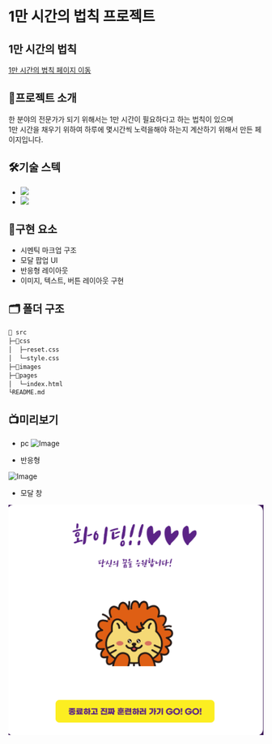 # 1만 시간의 법칙 프로젝트

## 1만 시간의 법칙

[1만 시간의 법칙 페이지 이동](https://chlwlsgh777.github.io/EST_10000_hrs_Rules/pages/index.html)

## 📗프로젝트 소개

한 분야의 전문가가 되기 위해서는 1만 시간이 필요하다고 하는 법칙이 있으며 <br>
1만 시간을 채우기 위하여 하루에 몇시간씩 노력을해야 하는지 계산하기 위해서 만든 페이지입니다.

## 🛠️기술 스텍

- <img src="https://img.shields.io/badge/HTML5-E34F26?style=for-the-badge&logo=HTML5&logoColor=white">
- <img src="https://img.shields.io/badge/CSS3-1572B6?style=for-the-badge&logo=CSS3&logoColor=white">

## 📌구현 요소

- 시멘틱 마크업 구조
- 모달 팝업 UI
- 반응형 레이아웃
- 이미지, 텍스트, 버튼 레이아웃 구현

## 🗂️ 폴더 구조

```bash
📁 src
├─📁css
│  ├─reset.css
│  └─style.css
├─📁images
├─📁pages
│  └─index.html
└README.md
```

## 📺미리보기

- pc
![Image](https://github.com/user-attachments/assets/584211c1-6387-4f21-b648-414cd8928486)


- 반응형

![Image](https://github.com/user-attachments/assets/362f963b-b89d-462c-9e83-65c4d6bdc194)
- 모달 창

![alt text](image-1.png)
